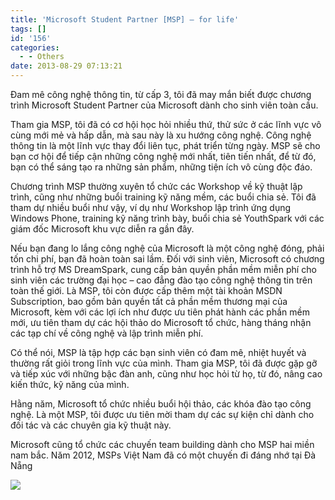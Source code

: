 ```yaml
---
title: 'Microsoft Student Partner [MSP] – for life'
tags: []
id: '156'
categories:
  - - Others
date: 2013-08-29 07:13:21
---
```


Đam mê công nghệ thông tin, từ cấp 3, tôi đã may mắn biết được chương trình Microsoft Student Partner của Microsoft dành cho sinh viên toàn cầu.
<!-- more -->
Tham gia MSP, tôi đã có cơ hội học hỏi nhiều thứ, thử sức ở các lĩnh vực vô cùng mới mẻ và hấp dẫn, mà sau này là xu hướng công nghệ. Công nghệ thông tin là một lĩnh vực thay đổi liên tục, phát triển từng ngày. MSP sẽ cho bạn cơ hội để tiếp cận những công nghệ mới nhất, tiên tiến nhất, để từ đó, bạn có thể sáng tạo ra những sản phẩm, những tiện ích vô cùng độc đáo.

Chương trình MSP thường xuyên tổ chức các Workshop về kỹ thuật lập trình, cũng như những buổi training kỹ năng mềm, các buổi chia sẻ. Tôi đã tham dự nhiều buổi như vậy, ví dụ như Workshop lập trình ứng dụng Windows Phone, training kỹ năng trình bày, buổi chia sẻ YouthSpark với các giám đốc Microsoft khu vực diễn ra gần đây.

Nếu bạn đang lo lắng công nghệ của Microsoft là một công nghệ đóng, phải tốn chi phí, bạn đã hoàn toàn sai lầm. Đối với sinh viên, Microsoft có chương trình hỗ trợ MS DreamSpark, cung cấp bản quyền phần mềm miễn phí cho sinh viên các trường đại học – cao đẳng đào tạo công nghệ thông tin trên toàn thế giới. Là MSP, tôi còn được cấp thêm một tài khoản MSDN Subscription, bao gồm bản quyền tất cả phần mềm thương mại của Microsoft, kèm với các lợi ích như được ưu tiên phát hành các phần mềm mới, ưu tiên tham dự các hội thảo do Microsoft tổ chức, hàng tháng nhận các tạp chí về công nghệ và lập trình miễn phí.

Có thể nói, MSP là tập hợp các bạn sinh viên có đam mê, nhiệt huyết và thường rất giỏi trong lĩnh vực của mình. Tham gia MSP, tôi đã được gặp gỡ và tiếp xúc với những bậc đàn anh, cũng như học hỏi từ họ, từ đó, nâng cao kiến thức, kỹ năng của mình.

Hằng năm, Microsoft tổ chức nhiều buổi hội thảo, các khóa đào tạo công nghệ. Là một MSP, tôi được ưu tiên mời tham dự các sự kiện chỉ dành cho đối tác và các chuyên gia kỹ thuật này.

Microsoft cũng tổ chức các chuyến team building dành cho MSP hai miền nam bắc. Năm 2012, MSPs Việt Nam đã có một chuyến đi đáng nhớ tại Đà Nẵng

![](http://cuoilennaocacban2.files.wordpress.com/2013/08/082913_1112_microsoftst1.jpg)